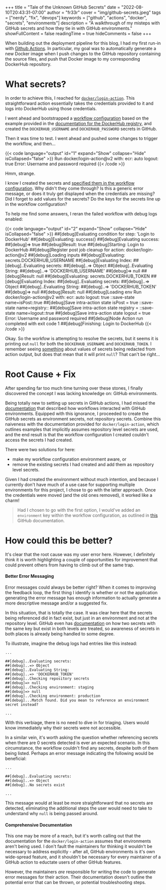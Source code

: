 +++
title = "Tale of the Unknown GitHub Secrets"
date = "2022-08-10T20:43:31-07:00"
author = "fr33r"
cover = "img/github-secrets.jpeg"
tags = ["nerdy", "fix", "devops"]
keywords = ["github", "actions", "docker", "secrets", "environments"]
description = "A walkthrough of my misteps with GitHub secrets and how they tie in with GitHub environments."
showFullContent = false
readingTime = true
hideComments = false
+++

When building out the deployment pipeline for this blog, I had my first run-in
with [Github Actions](https://github.com/features/actions). In particular, my goal was to automatically generate a
new Docker image when I push changes to the GitHub repository containing
the source files, and push that Docker image to my corresponding DockerHub repository.

# What secrets?

In order to achieve this, I reached for [`docker/login-action`](https://github.com/marketplace/actions/docker-login). This straightforward
action essentially takes the credentials provided to it and logs into DockerHub
using those credentials.

I went ahead and bootstrapped a [workflow configuration](https://github.com/fr33r/.com-blog/blob/main/.github/workflows/docker.yml) based on the example
provided in the [documentation for the DockerHub registry](https://github.com/marketplace/actions/docker-login), and created the
`DOCKERHUB_USERNAME` and `DOCKERHUB_PASSWORD` secrets in GitHub.

Then it was time to test. I went ahead and pushed some changes to trigger the
workflow, and then...

{{< code language="output" id="1" expand="Show" collapse="Hide" isCollapsed="false" >}}
Run docker/login-action@v2
  with:
    ecr: auto
    logout: true
Error: Username and password required
{{< /code >}}

Hmm, strange.

I know I created the secrets and [specified them in the workflow configuration](https://github.com/fr33r/.com-blog/blob/352aa1c2bc88345e05efe3f9174643f0789e2abf/.github/workflows/docker.yml#L25-L26).
Why didn't they come through? Is this a generic error message, or does it truly
get displayed when the credentials are missing? Did I forget to add values for the
secrets? Do the keys for the secrets line up in the workflow configuration?

To help me find some answers, I reran the failed workflow with debug logs enabled:

{{< code language="output" id="2" expand="Show" collapse="Hide" isCollapsed="false" >}}
##[debug]Evaluating condition for step: 'Login to DockerHub'
##[debug]Evaluating: success()
##[debug]Evaluating success:
##[debug]=> true
##[debug]Result: true
##[debug]Starting: Login to DockerHub
##[debug]Register post job cleanup for action: docker/login-action@v2
##[debug]Loading inputs
##[debug]Evaluating: secrets.DOCKERHUB_USERNAME
##[debug]Evaluating Index:
##[debug]..Evaluating secrets:
##[debug]..=> Object
##[debug]..Evaluating String:
##[debug]..=> 'DOCKERHUB_USERNAME'
##[debug]=> null
##[debug]Result: null
##[debug]Evaluating: secrets.DOCKERHUB_TOKEN
##[debug]Evaluating Index:
##[debug]..Evaluating secrets:
##[debug]..=> Object
##[debug]..Evaluating String:
##[debug]..=> 'DOCKERHUB_TOKEN'
##[debug]=> null
##[debug]Result: null
##[debug]Loading env
Run docker/login-action@v2
  with:
    ecr: auto
    logout: true
::save-state name=isPost::true
##[debug]Save intra-action state isPost = true
::save-state name=registry::
##[debug]Save intra-action state registry = 
::save-state name=logout::true
##[debug]Save intra-action state logout = true
Error: Username and password required
##[debug]Node Action run completed with exit code 1
##[debug]Finishing: Login to DockerHub
{{< /code >}}

Okay. So the workfow is attempting to resolve the secrets, but it seems it is printing
out `null` for both the `DOCKERHUB_USERNAME` and `DOCKERHUB_TOKEN`. I remember seeing
[something](https://docs.github.com/en/actions/security-guides/encrypted-secrets#accessing-your-secrets) about values of secrets being redacted from action output, but does that mean
that it will print `null`? That can't be right...

# Root Cause + Fix

After spending far too much time turning over these stones, I finally discovered the
concept I was lacking knowledge on: GitHub environments.

Being totally new to setting up secrets in GitHub actions, I had missed the [documentation](https://docs.github.com/en/actions/deployment/targeting-different-environments/using-environments-for-deployment#using-an-environment)
that described how workflows interacted with GitHub environments. Equipped with this ignorance,
I proceeded to create the GitHub secrets as environment secrets, not repository
secrets. Combine this naiveness with the documentation provided for
`docker/login-action`, which outlines examples that implicitly assumes
repository level secrets are used, and the end result is that the workflow
configuration I created couldn't access the secrets I had created.

There were two solutions for here:

- make my workflow configuration environment aware, or
- remove the existing secrets I had created and add them as repository level secrets.

Given I had created the environment without much intention, and because I currently
don't have much of a use case for supporting multiple environments for this project,
I chose to go with the latter approach. Once the credentials were moved (and the old
ones removed), it worked like a charm!

> Had I chosen to go with the first option, I would've added an `environment`
key within the workflow configuration, as outlined in [this](https://docs.github.com/en/actions/deployment/targeting-different-environments/using-environments-for-deployment#using-an-environment) GitHub documentation.

# How could this be better?

It's clear that the root cause was my user error here. However, I definitely
think it is worth highlighting a couple of opportunities for improvement that
could prevent others from having to climb out of the same trap.

#### Better Error Messaging

Error messages could always be better right? When it comes to improving the feedback
loop, the first thing I identify is whether or not the application generating the error
message has enough information to actually generate a more descriptive message and/or
a suggested fix.

In this situation, that is totally the case. It was clear here that the secrets being
referenced did in fact exist, but just in an environment and not at the repository level.
GitHub even has [documentation](https://docs.github.com/en/actions/security-guides/encrypted-secrets#naming-your-secrets) on how two secrets with the same key but exist in both levels
are treated, so awareness of secrets in both places is already being handled to some
degree. 

To illustrate, imagine the debug logs had entries like this instead:

```
...

##[debug]..Evaluating secrets:
##[debug]..=> Object
##[debug]..Evaluating String:
##[debug]..=> 'DOCKERHUB_TOKEN'
##[debug]..Checking repository secrets
##[debug]=> null
##[debug]..Checking environment: staging
##[debug]=> null
##[debug]..Checking environment: production
##[debug]...Match found. Did you mean to reference an environment secret instead?

...
```

With this verbiage, there is no need to dive in for triaging. Users would
know immediately why their secrets were not accessible.

In a similar vein, it's worth asking the question whether referencing secrets
when there are 0 secrets detected is ever an expected scenario. In this circumstance,
the workflow couldn't find any secrets, despite both of them being listed. Perhaps
an error message indicating the following would be beneficial:

```
...

##[debug]..Evaluating secrets:
##[debug]..=> Object
##[debug]..No secrets exist

...
```

This message would at least be more straightforward that no secrets are detected,
eliminating the additional steps the user would need to take to understand why
`null` is being passed around.

#### Comprehensive Documentation

This one may be more of a reach, but it's worth calling out that the documentation
for the `docker/login-action` assumes that environments aren't being used. I don't
fault the maintainers for thinking it wouldn't be necessary to address explicitly -
after all, GitHub environments is it's own wide-spread feature, and it shouldn't
be necessary for every maintainer of a GitHub action to eductate users of other
GitHub features.

However, the maintainers _are_ responsible for writing the code to generate
error messages for their action. Their documentation doesn't outline the potential
error that can be thrown, or potential troubleshooting steps.
